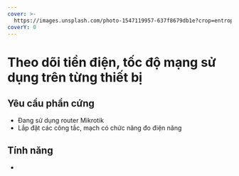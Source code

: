 ```yaml
---
cover: >-
  https://images.unsplash.com/photo-1547119957-637f8679db1e?crop=entropy&cs=srgb&fm=jpg&ixid=M3wxOTcwMjR8MHwxfHNlYXJjaHw0fHxNb25pdG9yfGVufDB8fHx8MTcxNjc5OTAzN3ww&ixlib=rb-4.0.3&q=85
coverY: 0
---
```


# Theo dõi tiền điện, tốc độ mạng sử dụng trên từng thiết bị

## Yêu cầu phần cứng

* Đang sử dụng router Mikrotik
* Lắp đặt các công tắc, mạch có chức năng đo điện năng

## Tính năng

*
